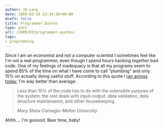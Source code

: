 ```yaml
---
author: JD Long
date: 2009-03-10 23:34:10+00:00
draft: false
title: Programmer Quotes
type: post
url: /2009/03/programmer-quotes/
tags:
- programming
---
```


Since I am an economist and not a computer scientist I sometimes feel like I'm not a real programmer, even though I spend hours hacking together bad code. One of my feelings of inadequacy is that all my programs seem to spend 85% of the time on what I have come to call "plumbing" and only 15% on actually doing useful stuff. According to this quote I [ran across today](http://www.geocities.com/krishna_kunchith/misc/bscs.html), I'm way better than average:


<blockquote>Less than 10% of the code has to do with the ostensible purpose of the   system; the rest deals with input-output, data validation, data structure   maintenance, and other housekeeping.

_Mary Shaw_
_Carnegie-Mellon University_
</blockquote>


Ahhh.... I'm gooood. Beer time, baby!




